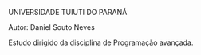 UNIVERSIDADE TUIUTI DO PARANÁ

Autor: Daniel Souto Neves



Estudo dirigido da disciplina de Programação avançada.

